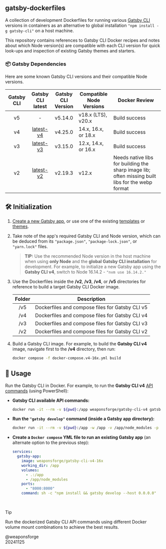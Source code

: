 ## gatsby-dockerfiles

A collection of development Dockerfiles for running various [Gatsby CLI](https://www.gatsbyjs.com/docs/reference/gatsby-cli/) versions in containers as an alternative to global installation `"npm install -g gatsby-cli"` on a host machine.

This repository contains references to Gatsby CLI Docker recipes and notes about which Node version(s) are compatible with each CLI version for quick look-ups and inspection of existing Gatsby themes and starters.

### 📦 Gatsby Dependencies

Here are some known Gatsby CLI versions and their compatible Node versions.

| Gatsby CLI | Gatsby CLI<br>latest | Gatsby CLI<br>Version | Compatible Node<br>Versions | Docker Review |
| :---: | :---: | :---: | --- | --- |
| v5 | - | v5.14.0 | v18.x (LTS), v20.x  | Build success |
| v4 | [latest-v4](https://www.npmjs.com/package/gatsby-cli/v/latest-v4) | v4.25.0 | 14.x, 16.x, or 18.x | Build success |
| v3 | [latest-v3](https://www.npmjs.com/package/gatsby-cli/v/latest-v3) | v3.15.0 | 12.x, 14.x, or 16.x | Build success |
| v2 | [latest-v2](https://www.npmjs.com/package/gatsby-cli/v/latest-v2) | v2.19.3 | v12.x | Needs native libs for building the sharp image lib; often missing built libs for the webp format |

## 🛠️ Initialization

1. [Create a new Gatsby app](https://www.gatsbyjs.com/docs/tutorial/getting-started/), or use one of the existing [templates](https://www.builtatlightspeed.com/category/gatsby) or [themes](https://jamstackthemes.dev/theme/#ssg=gatsby).

2. Take note of the app's required Gatsby CLI and Node version, which can be deduced from its `"package.json"`, `"package-lock.json"`, or `"yarn.lock"` files.
   > **TIP:** Use the recommended Node version in the host machine when using **only Node** and the **global Gatsby CLI installation** for development. For example, to initialize a new Gatsby app using the **Gatsby CLI v4**, switch to Node 16.14.2 - `"nvm use 16.14.2."`

3. Use the Dockerfiles inside the **/v2**, **/v3**, **/v4**, or **/v5** directories for reference to build a target Gatsby CLI Docker image.

   | Folder | Description |
   | :---: | --- |
   | /v5 | Dockerfiles and compose files for Gatsby CLI v5 |
   | /v4 | Dockerfiles and compose files for Gatsby CLI v4 |
   | /v3 | Dockerfiles and compose files for Gatsby CLI v3 |
   | /v2 | Dockerfiles and compose files for Gatsby CLI v2 |

4. Build a Gatsby CLI image. For example, to build the **Gatsby CLI v4** image, navigate first to the **/v4** directory, then run:
   ```bash
   docker compose -f docker-compose.v4-16x.yml build
   ```

## 🚀 Usage

Run the Gatsby CLI in Docker. For example, to run the **Gatsby CLI v4** [API commands](https://www.gatsbyjs.com/docs/reference/gatsby-cli/#api-commands) (using PowerShell):

- **Gatsby CLI available API commands:**
   ```bash
   docker run -it --rm -v ${pwd}:/app weaponsforge/gatsby-cli-v4 gatsby <API_COMMAND>
   ```

- **Run the `"gatsby develop"` command (inside a Gatsby app directory):**
   ```bash
   docker run -it --rm -v ${pwd}:/app -w /app -v /app/node_modules -p 8000:8000 weaponsforge/gatsby-cli-v4-16x sh -c "npm install && gatsby develop -H 0.0.0.0 --verbose"
   ```

- **Create a `Docker compose` YML file to run an existing Gatsby app** (an alternate option to the previous step):<br>

   ```yaml
   services:
     gatsby-app:
       image: weaponsforge/gatsby-cli-v4-16x
       working_dir: /app
       volumes:
         - .:/app
         - /app/node_modules
       ports:
         - "8000:8000"
       command: sh -c "npm install && gatsby develop --host 0.0.0.0"
   ```
<br>

> [!TIP]
> Run the dockerized Gatsby CLI API commands using different Docker volume mount combinations to achieve the best results.

@weaponsforge<br>
20241125
